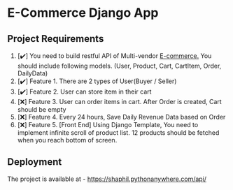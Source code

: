 # E-Commerce Django App

## Project Requirements

1. [✔️] You need to build restful API of Multi-vendor [E-commerce.](http://E-commerce.You) You should include following
   models. (User, Product, Cart, CartItem, Order, DailyData)
2. [✔️] Feature 1. There are 2 types of User(Buyer / Seller)
3. [✔️] Feature 2. User can store item in their cart
4. [❌] Feature 3. User can order items in cart. After Order is created, Cart should be empty
5. [❌] Feature 4. Every 24 hours, Save Daily Revenue Data based on Order
6. [❌] Feature 5. [Front End] Using Django Template, You need to implement infinite scroll of product list. 12 products
   should be fetched when you reach bottom of screen.

## Deployment

The project is available at - https://shaphil.pythonanywhere.com/api/